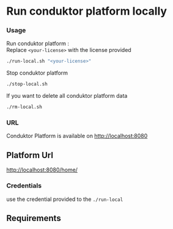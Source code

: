 # Run conduktor platform locally

### Usage

Run conduktor platform :    
Replace `<your-license>` with the license provided
```sh
./run-local.sh "<your-license>"
```

Stop conduktor platform
```sh
./stop-local.sh
```

If you want to delete all conduktor platform data
```sh
./rm-local.sh
```
### URL
Conduktor Platform is available on [http://localhost:8080](http://localhost:8080)

## Platform Url
[http://localhost:8080/home/](http://localhost:8080/home/)

### Credentials 
use the credential provided to the `./run-local`

## Requirements
